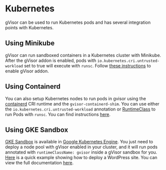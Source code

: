 # Kubernetes

gVisor can be used to run Kubernetes pods and has several integration points
with Kubernetes.

## Using Minikube

gVisor can run sandboxed containers in a Kubernetes cluster with Minikube. After
the gVisor addon is enabled, pods with `io.kubernetes.cri.untrusted-workload`
set to true will execute with `runsc`. Follow [these instructions][minikube] to
enable gVisor addon.

## Using Containerd

You can also setup Kubernetes nodes to run pods in gvisor using the
[containerd][containerd] CRI runtime and the `gvisor-containerd-shim`. You can
use either the `io.kubernetes.cri.untrusted-workload` annotation or
[RuntimeClass][runtimeclass] to run Pods with `runsc`. You can find instructions
[here][gvisor-containerd-shim].

## Using GKE Sandbox

[GKE Sandbox][gke-sandbox] is available in [Google Kubernetes Engine][gke]. You
just need to deploy a node pool with gVisor enabled in your cluster, and it will
run pods annotated with `runtimeClassName: gvisor` inside a gVisor sandbox for
you. [Here][wordpress-quick] is a quick example showing how to deploy a
WordPress site. You can view the full documentation [here][gke-sandbox-docs].

[containerd]: https://containerd.io/
[minikube]: https://github.com/kubernetes/minikube/blob/master/deploy/addons/gvisor/README.md
[gke]: https://cloud.google.com/kubernetes-engine/
[gke-sandbox]: https://cloud.google.com/kubernetes-engine/sandbox/
[gke-sandbox-docs]: https://cloud.google.com/kubernetes-engine/docs/how-to/sandbox-pods
[gvisor-containerd-shim]: https://github.com/google/gvisor-containerd-shim
[runtimeclass]: https://kubernetes.io/docs/concepts/containers/runtime-class/
[wordpress-quick]: /docs/tutorials/kubernetes/
